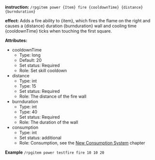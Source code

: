 **instruction:**
`/rpgitem power {Item} fire {cooldownTime} {distance} {burnduration}`

**effect:**
  Adds a fire ability to {item}, which fires the flame on the right and causes a {distance} duration {burnduration} wall and cooling time {cooldownTime} ticks when touching the first square.

**Attributes:**
- cooldownTime
  - Type: long
  - Default: 20
  - Set status: Required
  - Role: Set skill cooldown
- distance
  - Type: int
  - Type: 15
  - Set status: Required
  - Role: The distance of the fire wall
- burnduration
  - Type: int
  - Type: 40
  - Set status: Required
  - Role: The duration of the wall
- consumption
  - Type: int
  - Set status: additional
  - Role: Consumption, see the [New Consumption System](https://github.com/NyaaCat/RPGitems-reloaded/wiki/New-durability-system) chapter

**Example**
`/rpgitem power testfire fire 10 10 20`
